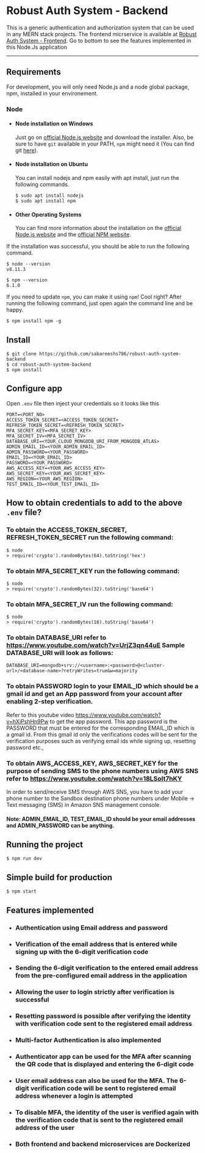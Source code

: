 # Robust Auth System - Backend
This is a generic authentication and authorization system that can be used in any MERN stack projects. The frontend micrservice is available at [Robust Auth System - Frontend](https://github.com/sabareeshs786/robust-auth-system-ui). Go to bottom to see the features implemented in this Node.Js application

---
## Requirements

For development, you will only need Node.js and a node global package, npm, installed in your environement.

### Node
- #### Node installation on Windows

  Just go on [official Node.js website](https://nodejs.org/) and download the installer.
Also, be sure to have `git` available in your PATH, `npm` might need it (You can find git [here](https://git-scm.com/)).

- #### Node installation on Ubuntu

  You can install nodejs and npm easily with apt install, just run the following commands.

      $ sudo apt install nodejs
      $ sudo apt install npm

- #### Other Operating Systems
  You can find more information about the installation on the [official Node.js website](https://nodejs.org/) and the [official NPM website](https://npmjs.org/).

If the installation was successful, you should be able to run the following command.

    $ node --version
    v8.11.3

    $ npm --version
    6.1.0

If you need to update `npm`, you can make it using `npm`! Cool right? After running the following command, just open again the command line and be happy.

    $ npm install npm -g

###

## Install

    $ git clone https://github.com/sabareeshs786/robust-auth-system-backend
    $ cd robust-auth-system-backend
    $ npm install

## Configure app

Open `.env` file then inject your credentials so it looks like this

    PORT=<PORT_NO>
    ACCESS_TOKEN_SECRET=<ACCESS_TOKEN_SECRET>
    REFRESH_TOKEN_SECRET=<REFRESH_TOKEN_SECRET>
    MFA_SECRET_KEY=<MFA_SECRET_KEY>
    MFA_SECRET_IV=<MFA_SECRET_IV>
    DATABASE_URI=<YOUR_CLOUD_MONGODB_URI_FROM_MONGODB_ATLAS>
    ADMIN_EMAIL_ID=<YOUR_ADMIN_EMAIL_ID>
    ADMIN_PASSWORD=<YOUR_PASSWORD>
    EMAIL_ID=<YOUR_EMAIL_ID>
    PASSWORD=<YOUR_PASSWORD>
    AWS_ACCESS_KEY=<YOUR_AWS_ACCESS_KEY>
    AWS_SECRET_KEY=<YOUR_AWS_SECRET_KEY>
    AWS_REGION=<YOUR_AWS_REGION>
    TEST_EMAIL_ID=<YOUR_TEST_EMAIL_ID>

## How to obtain credentials to add to the above `.env` file?

### To obtain the ACCESS_TOKEN_SECRET, REFRESH_TOKEN_SECRET run the following command:

    $ node
    > require('crypto').randomBytes(64).toString('hex')

### To obtain MFA_SECRET_KEY run the following command:

    $ node
    > require('crypto').randomBytes(32).toString('base64')

### To obtain MFA_SECRET_IV run the following command:

    $ node
    > require('crypto').randomBytes(16).toString('base64')

### To obtain DATABASE_URI refer to https://www.youtube.com/watch?v=UrjZ3qn44uE Sample DATABASE_URI will look as follows:

    DATABASE_URI=mongodb+srv://<username>:<password>@<cluster-url>/<database-name>?retryWrites=true&w=majority

### To obtain PASSWORD login to your EMAIL_ID which should be a gmail id and get an App password from your account after enabling 2-step verification. 

  Refer to this youtube video https://www.youtube.com/watch?v=hXiPshHn9Pw to get the app password. This app password is the PASSWORD that must be entered for the corresponding EMAIL_ID which is a gmail id. From this gmail id only the verifications codes will be sent for the verification purposes such as verifying email ids while signing up, resetting password etc.,

### To obtain AWS_ACCESS_KEY, AWS_SECRET_KEY for the purpose of sending SMS to the phone numbers using AWS SNS refer to https://www.youtube.com/watch?v=18LSoIt7hKY 

  In order to send/receive SMS through AWS SNS, you have to add your phone number to the Sandbox destination phone numbers under Mobile -> Text messaging (SMS) in Amazon SNS management console.

#### Note: ADMIN_EMAIL_ID, TEST_EMAIL_ID should be your email addresses and ADMIN_PASSWORD can be anything. 

## Running the project

    $ npm run dev

## Simple build for production

    $ npm start

## Features implemented

  - ### Authentication using Email address and password
  - ### Verification of the email address that is entered while signing up with the 6-digit verification code
  - ### Sending the 6-digit verification to the entered email address from the pre-configured email address in the application
  - ### Allowing the user to login strictly after verification is successful
  - ### Resetting password is possible after verifying the identity with verification code sent to the registered email address
  - ### Multi-factor Authentication is also implemented
  - ### Authenticator app can be used for the MFA after scanning the QR code that is displayed and entering the 6-digit code
  - ### User email address can also be used for the MFA. The 6-digit verification code will be sent to registered email address whenever a login is attempted
  - ### To disable MFA, the identity of the user is verified again with the verification code that is sent to the registered email address of the user
  - ### Both frontend and backend microservices are Dockerized
